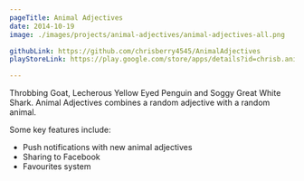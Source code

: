 ```yaml
---
pageTitle: Animal Adjectives
date: 2014-10-19
image: ./images/projects/animal-adjectives/animal-adjectives-all.png

githubLink: https://github.com/chrisberry4545/AnimalAdjectives
playStoreLink: https://play.google.com/store/apps/details?id=chrisb.animaladjectives&hl=en_GB

---
```

Throbbing Goat, Lecherous Yellow Eyed Penguin and Soggy Great White Shark. Animal Adjectives combines a random adjective with a random animal.

Some key features include:

- Push notifications with new animal adjectives
- Sharing to Facebook
- Favourites system

